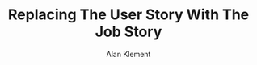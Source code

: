 ---
layout: project
title:  "Replacing The User Story With The Job Story"
author: "Alan Klement"
link: "https://jtbd.info/replacing-the-user-story-with-the-job-story-af7cdee10c27#.xgg323f2t"
img: "replacing-the-user-story.png"
categories: job-stories
description: "Demographics say nothing about why are people using your product. Alan Klement's introduces the concept of Job Stories, that represent a user's motivations and context."
type: article
---